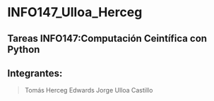 # INFO147_Ulloa_Herceg

## Tareas INFO147:Computación Ceintífica con Python

## Integrantes:
> Tomás Herceg Edwards
> Jorge Ulloa Castillo